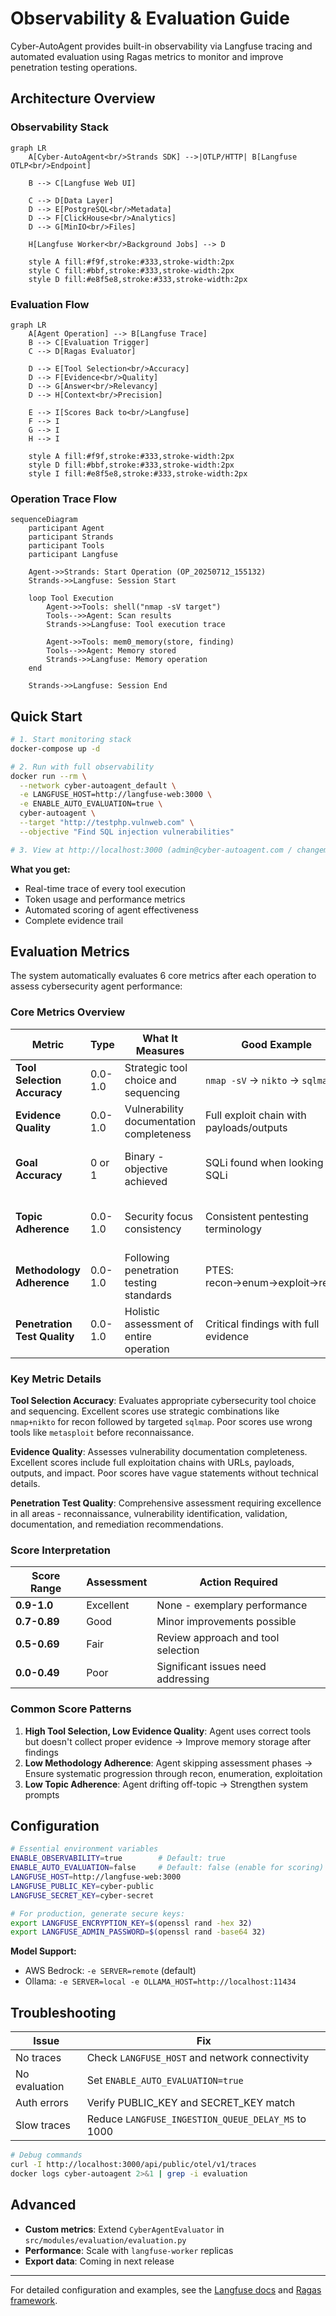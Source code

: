 # Observability & Evaluation Guide

Cyber-AutoAgent provides built-in observability via Langfuse tracing and automated evaluation using Ragas metrics to monitor and improve penetration testing operations.

## Architecture Overview

### Observability Stack
```mermaid
graph LR
    A[Cyber-AutoAgent<br/>Strands SDK] -->|OTLP/HTTP| B[Langfuse OTLP<br/>Endpoint]
    
    B --> C[Langfuse Web UI]
    
    C --> D[Data Layer]
    D --> E[PostgreSQL<br/>Metadata]
    D --> F[ClickHouse<br/>Analytics] 
    D --> G[MinIO<br/>Files]
    
    H[Langfuse Worker<br/>Background Jobs] --> D
    
    style A fill:#f9f,stroke:#333,stroke-width:2px
    style C fill:#bbf,stroke:#333,stroke-width:2px
    style D fill:#e8f5e8,stroke:#333,stroke-width:2px
```

### Evaluation Flow
```mermaid
graph LR
    A[Agent Operation] --> B[Langfuse Trace]
    B --> C[Evaluation Trigger]
    C --> D[Ragas Evaluator]
    
    D --> E[Tool Selection<br/>Accuracy]
    D --> F[Evidence<br/>Quality]  
    D --> G[Answer<br/>Relevancy]
    D --> H[Context<br/>Precision]
    
    E --> I[Scores Back to<br/>Langfuse]
    F --> I
    G --> I  
    H --> I
    
    style A fill:#f9f,stroke:#333,stroke-width:2px
    style D fill:#bbf,stroke:#333,stroke-width:2px
    style I fill:#e8f5e8,stroke:#333,stroke-width:2px
```

### Operation Trace Flow
```mermaid
sequenceDiagram
    participant Agent
    participant Strands
    participant Tools
    participant Langfuse
    
    Agent->>Strands: Start Operation (OP_20250712_155132)
    Strands->>Langfuse: Session Start
    
    loop Tool Execution
        Agent->>Tools: shell("nmap -sV target")
        Tools-->>Agent: Scan results
        Strands->>Langfuse: Tool execution trace
        
        Agent->>Tools: mem0_memory(store, finding)
        Tools-->>Agent: Memory stored
        Strands->>Langfuse: Memory operation
    end
    
    Strands->>Langfuse: Session End
```

## Quick Start

```bash
# 1. Start monitoring stack
docker-compose up -d

# 2. Run with full observability
docker run --rm \
  --network cyber-autoagent_default \
  -e LANGFUSE_HOST=http://langfuse-web:3000 \
  -e ENABLE_AUTO_EVALUATION=true \
  cyber-autoagent \
  --target "http://testphp.vulnweb.com" \
  --objective "Find SQL injection vulnerabilities"

# 3. View at http://localhost:3000 (admin@cyber-autoagent.com / changeme)
```

**What you get:**
- Real-time trace of every tool execution
- Token usage and performance metrics
- Automated scoring of agent effectiveness
- Complete evidence trail

## Evaluation Metrics

The system automatically evaluates 6 core metrics after each operation to assess cybersecurity agent performance:

### Core Metrics Overview

| Metric | Type | What It Measures | Good Example | Poor Example |
|--------|------|------------------|--------------|--------------|
| **Tool Selection Accuracy** | 0.0-1.0 | Strategic tool choice and sequencing | `nmap -sV` → `nikto` → `sqlmap` | Using `nmap` for SQL injection |
| **Evidence Quality** | 0.0-1.0 | Vulnerability documentation completeness | Full exploit chain with payloads/outputs | "Found SQL injection" (no details) |
| **Goal Accuracy** | 0 or 1 | Binary - objective achieved | SQLi found when looking for SQLi | No findings despite thorough testing |
| **Topic Adherence** | 0.0-1.0 | Security focus consistency | Consistent pentesting terminology | Drifting to non-security topics |
| **Methodology Adherence** | 0.0-1.0 | Following penetration testing standards | PTES: recon→enum→exploit→report | Random testing without method |
| **Penetration Test Quality** | 0.0-1.0 | Holistic assessment of entire operation | Critical findings with full evidence | No findings or poor methodology |

### Key Metric Details

**Tool Selection Accuracy**: Evaluates appropriate cybersecurity tool choice and sequencing. Excellent scores use strategic combinations like `nmap+nikto` for recon followed by targeted `sqlmap`. Poor scores use wrong tools like `metasploit` before reconnaissance.

**Evidence Quality**: Assesses vulnerability documentation completeness. Excellent scores include full exploitation chains with URLs, payloads, outputs, and impact. Poor scores have vague statements without technical details.

**Penetration Test Quality**: Comprehensive assessment requiring excellence in all areas - reconnaissance, vulnerability identification, validation, documentation, and remediation recommendations.

### Score Interpretation

| Score Range | Assessment | Action Required |
|-------------|------------|-----------------|
| **0.9-1.0** | Excellent | None - exemplary performance |
| **0.7-0.89** | Good | Minor improvements possible |
| **0.5-0.69** | Fair | Review approach and tool selection |
| **0.0-0.49** | Poor | Significant issues need addressing |

### Common Score Patterns

1. **High Tool Selection, Low Evidence Quality**: Agent uses correct tools but doesn't collect proper evidence → Improve memory storage after findings
2. **Low Methodology Adherence**: Agent skipping assessment phases → Ensure systematic progression through recon, enumeration, exploitation
3. **Low Topic Adherence**: Agent drifting off-topic → Strengthen system prompts

## Configuration

```bash
# Essential environment variables
ENABLE_OBSERVABILITY=true        # Default: true
ENABLE_AUTO_EVALUATION=false     # Default: false (enable for scoring)
LANGFUSE_HOST=http://langfuse-web:3000
LANGFUSE_PUBLIC_KEY=cyber-public
LANGFUSE_SECRET_KEY=cyber-secret

# For production, generate secure keys:
export LANGFUSE_ENCRYPTION_KEY=$(openssl rand -hex 32)
export LANGFUSE_ADMIN_PASSWORD=$(openssl rand -base64 32)
```

**Model Support:**
- AWS Bedrock: `-e SERVER=remote` (default)
- Ollama: `-e SERVER=local -e OLLAMA_HOST=http://localhost:11434`

## Troubleshooting

| Issue | Fix |
|-------|-----|
| No traces | Check `LANGFUSE_HOST` and network connectivity |
| No evaluation | Set `ENABLE_AUTO_EVALUATION=true` |
| Auth errors | Verify PUBLIC_KEY and SECRET_KEY match |
| Slow traces | Reduce `LANGFUSE_INGESTION_QUEUE_DELAY_MS` to 1000 |

```bash
# Debug commands
curl -I http://localhost:3000/api/public/otel/v1/traces
docker logs cyber-autoagent 2>&1 | grep -i evaluation
```

## Advanced

- **Custom metrics**: Extend `CyberAgentEvaluator` in `src/modules/evaluation/evaluation.py`
- **Performance**: Scale with `langfuse-worker` replicas
- **Export data**: Coming in next release

---

For detailed configuration and examples, see the [Langfuse docs](https://langfuse.com/docs) and [Ragas framework](https://github.com/explodinggradients/ragas).